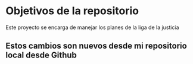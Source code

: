 # Objetivos de la repositorio

Este proyecto se encarga de manejar los planes de la liga de la justicia

## Estos cambios son nuevos desde mi repositorio local desde Github
